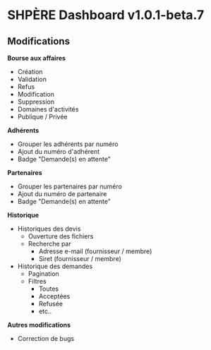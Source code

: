 # SHPÈRE Dashboard v1.0.1-beta.7

## Modifications

**Bourse aux affaires**

- Création
- Validation
- Refus
- Modification
- Suppression
- Domaines d'activités
- Publique / Privée

**Adhérents**

- Grouper les adhérents par numéro
- Ajout du numéro d'adhérent
- Badge "Demande(s) en attente"

**Partenaires**

- Grouper les partenaires par numéro
- Ajout du numéro de partenaire
- Badge "Demande(s) en attente"

**Historique**

- Historiques des devis
  - Ouverture des fichiers
  - Recherche par
    - Adresse e-mail (fournisseur / membre)
    - Siret (fournisseur / membre)
- Historique des demandes
  - Pagination
  - Filtres
    - Toutes
    - Acceptées
    - Refusée
    - etc..

**Autres modifications**

- Correction de bugs
